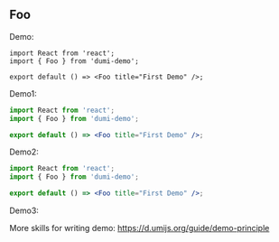
## Foo

Demo:

```tsx
import React from 'react';
import { Foo } from 'dumi-demo';

export default () => <Foo title="First Demo" />;
```

<API></API>

Demo1:

```jsx
import React from 'react';
import { Foo } from 'dumi-demo';

export default () => <Foo title="First Demo" />;
```

Demo2:

```jsx | pure
import React from 'react';
import { Foo } from 'dumi-demo';

export default () => <Foo title="First Demo" />;
```

Demo3:
<code src="./demo.tsx"></code>

More skills for writing demo: https://d.umijs.org/guide/demo-principle
